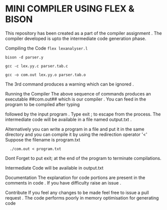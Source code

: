 # MINI COMPILER USING FLEX & BISON
This repository has been created as a part of the compiler assignment . The compiler developed is upto the intermediate code generation phase.

Compiling the Code
  ```flex lexanalyser.l```
  
 
  ```bison -d parser.y```
  
  ```gcc -c lex.yy.c parser.tab.c```
  
  ```gcc -o com.out lex.yy.o parser.tab.o```
  
The 3rd command produces a warning which can be ignored .

Running the Compiler
The above sequence of commands produces an executable ##com.out## which is our compiler . You can feed in the program to be compiled after typing

followed by the input program . Type exit ; to escape from the process. The intermediate code will be available in a file named output.txt .

Alternatively you can write a program in a file and put it in the same directory and you can compile it by using the redirection operator '<' Suppose the filename is program.txt

      ./com.out < program.txt
Dont Forget to put exit; at the end of the program to terminate compilations.

Intermediate Code will be available in output.txt



Documentation
The explanation for code portions are present in the comments in code . If you have difficulty raise an issue .

Contribute
If you feel any changes to be made feel free to issue a pull request . The code performs poorly in memory optimisation for generating code
